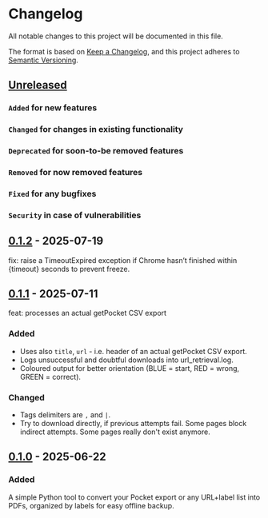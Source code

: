 # Changelog

All notable changes to this project will be documented in this file.

The format is based on [Keep a Changelog](https://keepachangelog.com/en/1.0.0/),
and this project adheres to [Semantic Versioning](https://semver.org/spec/v2.0.0.html).

## [Unreleased]

### `Added` for new features

### `Changed` for changes in existing functionality

### `Deprecated` for soon-to-be removed features

### `Removed` for now removed features

### `Fixed` for any bugfixes

### `Security` in case of vulnerabilities

## [0.1.2] - 2025-07-19

fix: raise a TimeoutExpired exception if Chrome hasn’t finished within {timeout} seconds to prevent freeze.

## [0.1.1] - 2025-07-11

feat: processes an actual getPocket CSV export

### Added

- Uses also `title`, `url` - i.e. header of an actual getPocket CSV export.
- Logs unsuccessful and doubtful downloads into url_retrieval.log.
- Coloured output for better orientation (BLUE = start, RED = wrong, GREEN = correct).

### Changed

- Tags delimiters are `,` and `|`.
- Try to download directly, if previous attempts fail. Some pages block indirect attempts. Some pages really don't exist anymore.

## [0.1.0] - 2025-06-22

### Added

A simple Python tool to convert your Pocket export or any URL+label list into PDFs, organized by labels for easy offline backup.

[Unreleased]: https://github.com/WorkOfStan/web-pages-to-pdf/compare/v0.1.2...HEAD
[0.1.2]: https://github.com/WorkOfStan/web-pages-to-pdf/compare/v0.1.1...v0.1.2
[0.1.1]: https://github.com/WorkOfStan/web-pages-to-pdf/compare/v0.1.0...v0.1.1
[0.1.0]: https://github.com/WorkOfStan/web-pages-to-pdf/releases/tag/v0.1.0
